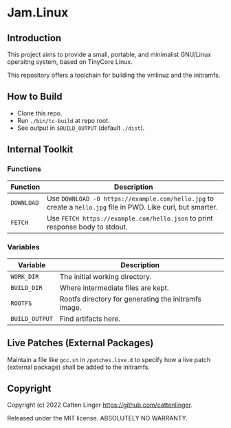 # Jam.Linux

## Introduction

This project aims to provide a small, portable, and minimalist GNU/Linux operaitng system, based on TinyCore Linux.

This repository offers a toolchain for building the vmlinuz and the initramfs.

## How to Build

- Clone this repo.
- Run `./bin/tc-build` at repo root.
- See output in `$BUILD_OUTPUT` (default `./dist`).

## Internal Toolkit

### Functions

| Function   | Description                                                                                                  |
| ---------- | ------------------------------------------------------------------------------------------------------------ |
| `DOWNLOAD` | Use `DOWNLOAD -O https://example.com/hello.jpg` to create a `hello.jpg` file in PWD. Like curl, but smarter. |
| `FETCH`    | Use `FETCH https://example.com/hello.json` to print response body to stdout.                                 |

### Variables

| Variable       | Description                                          |
| -------------- | ---------------------------------------------------- |
| `WORK_DIR`     | The initial working directory.                       |
| `BUILD_DIR`    | Where intermediate files are kept.                   |
| `ROOTFS`       | Rootfs directory for generating the initramfs image. |
| `BUILD_OUTPUT` | Find artifacts here.                                 |

## Live Patches (External Packages)

Maintain a file like `gcc.sh` in `/patches.live.d` to specify how a live patch (external package) shall be added to the initramfs.

## Copyright

Copyright (c) 2022 Catten Linger <https://github.com/cattenlinger>.

Released under the MIT license. ABSOLUTELY NO WARRANTY.

